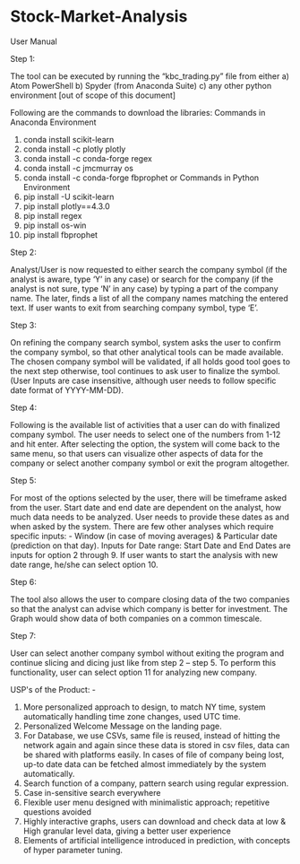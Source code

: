 # Stock-Market-Analysis

User Manual

Step 1:

The tool can be executed by running the “kbc_trading.py” file from either
        a) Atom PowerShell
        b) Spyder (from Anaconda Suite)
        c) any other python environment [out of scope of this document]

Following are the commands to download the libraries:
Commands in Anaconda Environment
1. conda install scikit-learn
2. conda install -c plotly plotly
3. conda install -c conda-forge regex
4. conda install -c jmcmurray os
5. conda install -c conda-forge fbprophet
or
Commands in Python Environment
1. pip install -U scikit-learn
2. pip install plotly==4.3.0
3. pip install regex
4. pip install os-win
5. pip install fbprophet

Step 2:

Analyst/User is now requested to either search the company symbol (if the analyst is aware, type ‘Y’ in any case) 
or search for the company (if the analyst is not sure, type ‘N’ in any case) by typing a part of the company name. 
The later, finds a list of all the company names matching the entered text. If user wants to exit from searching company symbol, type ‘E’.

Step 3:

On refining the company search symbol, system asks the user to confirm the company symbol, so that other analytical tools can be made available. The chosen company symbol will be validated, if all holds good tool goes to the next step otherwise, tool continues to ask user to finalize the symbol. (User Inputs are case insensitive, although user needs to follow specific date format of YYYY-MM-DD).

Step 4:

Following is the available list of activities that a user can do with finalized company symbol. The user needs to select one of the numbers from 1-12 and hit enter. After selecting the option, the system will come back to the same menu, so that users can visualize other aspects of data for the company or select another company symbol or exit the program altogether.

Step 5:

For most of the options selected by the user, there will be timeframe asked from the user.
Start date and end date are dependent on the analyst, how much data needs to be analyzed. User needs to provide these dates as and when asked by the system. There are few other analyses which require specific inputs: - Window (in case of moving averages) & Particular date (prediction on that day).
Inputs for Date range: Start Date and End Dates are inputs for option 2 through 9. If user wants to start the analysis with new date range, he/she can select option 10.

Step 6:

The tool also allows the user to compare closing data of the two companies so that the analyst can advise which company is better for investment. The Graph would show data of both companies on a common timescale.

Step 7:

User can select another company symbol without exiting the program and continue slicing and dicing just like from step 2 – step 5. To perform this functionality, user can select option 11 for analyzing new company.


USP's of the Product: -
1. More personalized approach to design, to match NY time, system automatically handling time zone changes, used UTC time.
2. Personalized Welcome Message on the landing page.
3. For Database, we use CSVs, same file is reused, instead of hitting the network again and again since these data is stored in csv files, data can be shared with platforms easily. In cases of file of company being lost, up-to date data can be fetched almost immediately by the system automatically. 
4. Search function of a company, pattern search using regular expression.
5. Case in-sensitive search everywhere
6. Flexible user menu designed with minimalistic approach; repetitive questions avoided
7. Highly interactive graphs, users can download and check data at low & High granular level data, giving a better user experience
8. Elements of artificial intelligence introduced in prediction, with concepts of hyper parameter tuning.
